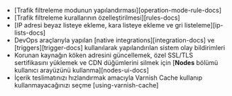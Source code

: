 * [Trafik filtreleme modunun yapılandırması][operation-mode-rule-docs]
* [Trafik filtreleme kurallarının özelleştirilmesi][rules-docs]
* [IP adresi beyaz listeye ekleme, kara listeye ekleme ve gri listeleme][ip-lists-docs]
* DevOps araçlarıyla yapılan [native integrations][integration-docs] ve [triggers][trigger-docs] kullanılarak yapılandırılan sistem olay bildirimleri
* Korunan kaynağın köken adresini güncellemek, özel SSL/TLS sertifikasını yüklemek ve CDN düğümlerini silmek için [**Nodes** bölümü kullanıcı arayüzünü kullanma][nodes-ui-docs]
* İçerik teslimatınızı hızlandırmak amacıyla Varnish Cache kullanıp kullanmayacağınızı seçme [using-varnish-cache]